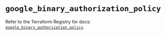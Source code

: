 # `google_binary_authorization_policy`

Refer to the Terraform Registry for docs: [`google_binary_authorization_policy`](https://registry.terraform.io/providers/hashicorp/google/6.5.0/docs/resources/binary_authorization_policy).
